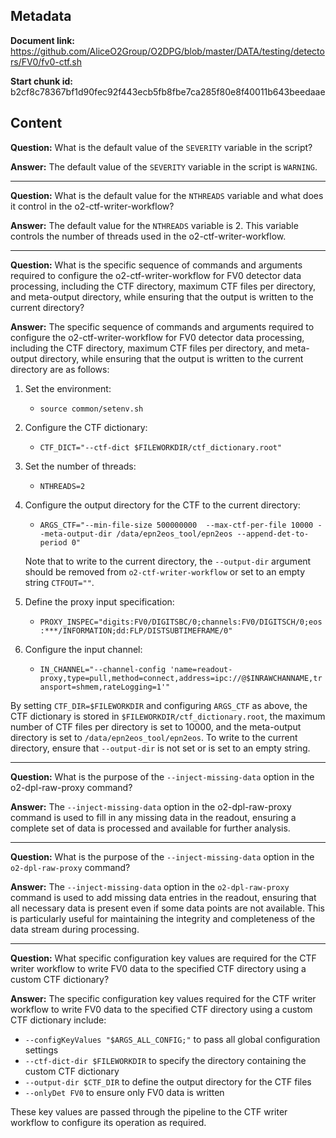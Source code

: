 ## Metadata

**Document link:** https://github.com/AliceO2Group/O2DPG/blob/master/DATA/testing/detectors/FV0/fv0-ctf.sh

**Start chunk id:** b2cf8c78367bf1d90fec92f443ecb5fb8fbe7ca285f80e8f40011b643beedaae

## Content

**Question:** What is the default value of the `SEVERITY` variable in the script?

**Answer:** The default value of the `SEVERITY` variable in the script is `WARNING`.

---

**Question:** What is the default value for the `NTHREADS` variable and what does it control in the o2-ctf-writer-workflow?

**Answer:** The default value for the `NTHREADS` variable is 2. This variable controls the number of threads used in the o2-ctf-writer-workflow.

---

**Question:** What is the specific sequence of commands and arguments required to configure the o2-ctf-writer-workflow for FV0 detector data processing, including the CTF directory, maximum CTF files per directory, and meta-output directory, while ensuring that the output is written to the current directory?

**Answer:** The specific sequence of commands and arguments required to configure the o2-ctf-writer-workflow for FV0 detector data processing, including the CTF directory, maximum CTF files per directory, and meta-output directory, while ensuring that the output is written to the current directory are as follows:

1. Set the environment:
   - `source common/setenv.sh`

2. Configure the CTF dictionary:
   - `CTF_DICT="--ctf-dict $FILEWORKDIR/ctf_dictionary.root"`

3. Set the number of threads:
   - `NTHREADS=2`

4. Configure the output directory for the CTF to the current directory:
   - `ARGS_CTF="--min-file-size 500000000  --max-ctf-per-file 10000 --meta-output-dir /data/epn2eos_tool/epn2eos --append-det-to-period 0"`

   Note that to write to the current directory, the `--output-dir` argument should be removed from `o2-ctf-writer-workflow` or set to an empty string `CTFOUT=""`.

5. Define the proxy input specification:
   - `PROXY_INSPEC="digits:FV0/DIGITSBC/0;channels:FV0/DIGITSCH/0;eos:***/INFORMATION;dd:FLP/DISTSUBTIMEFRAME/0"`

6. Configure the input channel:
   - `IN_CHANNEL="--channel-config 'name=readout-proxy,type=pull,method=connect,address=ipc://@$INRAWCHANNAME,transport=shmem,rateLogging=1'"`

By setting `CTF_DIR=$FILEWORKDIR` and configuring `ARGS_CTF` as above, the CTF dictionary is stored in `$FILEWORKDIR/ctf_dictionary.root`, the maximum number of CTF files per directory is set to 10000, and the meta-output directory is set to `/data/epn2eos_tool/epn2eos`. To write to the current directory, ensure that `--output-dir` is not set or is set to an empty string.

---

**Question:** What is the purpose of the `--inject-missing-data` option in the o2-dpl-raw-proxy command?

**Answer:** The `--inject-missing-data` option in the o2-dpl-raw-proxy command is used to fill in any missing data in the readout, ensuring a complete set of data is processed and available for further analysis.

---

**Question:** What is the purpose of the `--inject-missing-data` option in the `o2-dpl-raw-proxy` command?

**Answer:** The `--inject-missing-data` option in the `o2-dpl-raw-proxy` command is used to add missing data entries in the readout, ensuring that all necessary data is present even if some data points are not available. This is particularly useful for maintaining the integrity and completeness of the data stream during processing.

---

**Question:** What specific configuration key values are required for the CTF writer workflow to write FV0 data to the specified CTF directory using a custom CTF dictionary?

**Answer:** The specific configuration key values required for the CTF writer workflow to write FV0 data to the specified CTF directory using a custom CTF dictionary include:

- `--configKeyValues "$ARGS_ALL_CONFIG;"` to pass all global configuration settings
- `--ctf-dict-dir $FILEWORKDIR` to specify the directory containing the custom CTF dictionary
- `--output-dir $CTF_DIR` to define the output directory for the CTF files
- `--onlyDet FV0` to ensure only FV0 data is written

These key values are passed through the pipeline to the CTF writer workflow to configure its operation as required.